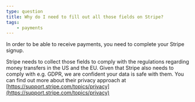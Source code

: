 ```yaml
---
type: question
title: Why do I need to fill out all those fields on Stripe?
tags:
    - payments
---
```


In order to be able to receive payments, you need to complete your Stripe signup. 

Stripe needs to collect those fields to comply with the regulations regarding money transfers in the US and the EU. Given that Stripe also needs to comply with e.g. GDPR, we are confident your data is safe with them. You can find out more about their privacy approach at [https://support.stripe.com/topics/privacy](https://support.stripe.com/topics/privacy) 
